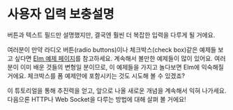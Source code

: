 # 사용자 입력 보충설명

버튼과 텍스트 필드만 설명했지만, 결국엔 훨씬 더 복잡한 입력을 다루게 될 거에요. 

여러분이 만약 라디오 버튼\(radio buttons\)이나 체크박스\(check box\)같은 예제들 보고 싶다면  [Elm 예제 페이지](http://elm-lang.org/examples)를 참고하세요. 계속해서 볼만한 예제들이 많이 있어요. 여러분이 이미 배운 것들의 변형일 분이므로, 이 예제들을 가지고 놀다보면 Elm에 익숙해질 거에요. 체크박스를 폼 예제안에 포함시키는 것도 시도해 볼 수 있겠죠?

이 튜토리얼을 통해 추진력을 얻고, 앞으로 나올 새로운 개념을 계속해서 익혀 나가세요. 다음으론 HTTP나 Web Socket을 다루는 방법에 대해 살펴 볼 거에요!

